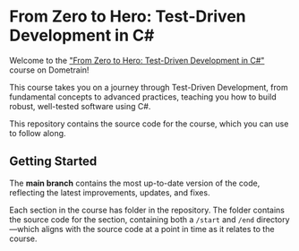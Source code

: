 # From Zero to Hero: Test-Driven Development in C#

Welcome to the ["From Zero to Hero: Test-Driven Development in C#"](https://dometrain.com/course/from-zero-to-hero-test-driven-development-tdd-csharp/?ref=github) course on Dometrain! 

This course takes you on a journey through Test-Driven Development, from fundamental concepts to advanced practices, teaching you how to build robust, well-tested software using C#. 

This repository contains the source code for the course, which you can use to follow along.

## Getting Started

The **main branch** contains the most up-to-date version of the code, reflecting the latest improvements, updates, and fixes. 

Each section in the course has folder in the repository. The folder contains the source code for the section, containing both a `/start` and `/end` directory—which aligns with the source code at a point in time as it relates to the course.
